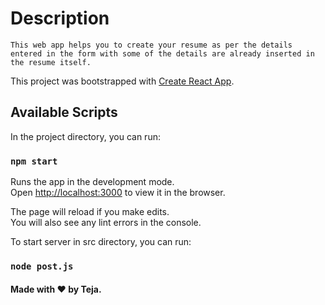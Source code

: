# Description

    This web app helps you to create your resume as per the details entered in the form with some of the details are already inserted in the resume itself.

This project was bootstrapped with [Create React App](https://github.com/facebook/create-react-app).

## Available Scripts

In the project directory, you can run:

### `npm start`

Runs the app in the development mode.<br>
Open [http://localhost:3000](http://localhost:3000) to view it in the browser.

The page will reload if you make edits.<br>
You will also see any lint errors in the console.

To start server in src directory, you can run:

### `node post.js`

#### Made with ❤️ by Teja.


